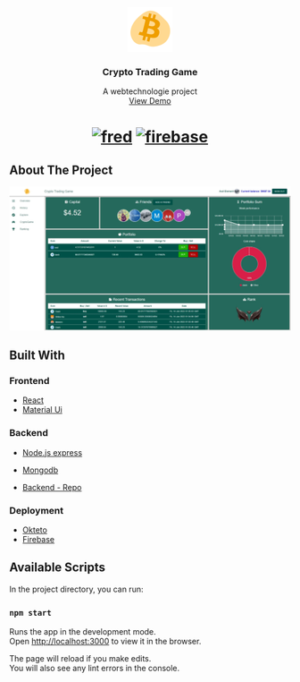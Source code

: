 <!-- PROJECT LOGO -->
<br />
<div align="center">
  <a href="https://github.com/othneildrew/Best-README-Template">
    <img src="assets/logo.gif" alt="Logo" width="80" height="80">
  </a>

  <h3 align="center">Crypto Trading Game</h3>

  <p align="center">
    A webtechnologie project 
    <br />
    <a href="https://crypto-game-wt.web.app/">View Demo</a>
  </p>
</div>

<h1 align="center">
  <a href="https://github.com/PogChampisAlreadyTaken/wt-frontend/actions/workflows/react-build.yml"><img src="https://github.com/PogChampisAlreadyTaken/wt-frontend/actions/workflows/react-build.yml/badge.svg" alt="fred" width="100"></a>
   <a href="https://github.com/PogChampisAlreadyTaken/wt-frontend/actions/workflows/firebase-hosting-pull-request.yml"><img src="https://github.com/PogChampisAlreadyTaken/wt-frontend/actions/workflows/firebase-hosting-pull-request.yml/badge.svg" alt="firebase" width="268"></a>
</h1>


## About The Project

<p align="center">
  <img src="assets/page.jpeg" />
</p>

## Built With

### Frontend

* [React](https://reactjs.org/)
* [Material Ui](https://mui.com/)

### Backend 

* [Node.js express](https://expressjs.com/)
* [Mongodb](https://www.mongodb.com/)

* [Backend - Repo](https://github.com/PogChampisAlreadyTaken/wt-backend)

### Deployment 

* [Okteto](https://okteto.com/)
* [Firebase](https://firebase.google.com/)

## Available Scripts

In the project directory, you can run:

### `npm start`

Runs the app in the development mode.\
Open [http://localhost:3000](http://localhost:3000) to view it in the browser.

The page will reload if you make edits.\
You will also see any lint errors in the console.
